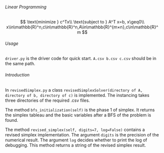 ###### Linear Programming 

$$
\text{minimize } c^Tx\\
\text{subject to } A^T x=b, x\geq0\\
x\in\mathbb{R}^n,c\in\mathbb{R}^n,A\in\mathbb{R}^{m×n},c\in\mathbb{R}^m
$$



###### Usage

`driver.py` is the driver code for quick start. `A.csv b.csv c.csv` should be in the same path.



###### Introduction

In `revisedSimplex.py` a class `revisedSimplexSolver(directory of A, directory of b, directory of c)`  is implemented.  The instancing takes three directories of the required .csv files. 

The method `bfs_initialization(self)` is the phase 1 of simplex. It returns the simplex tableau and the basic variables after a BFS of the problem is found.

The method `revised_simplex(self, digits=7, log=False)` contains a revised simplex implementation. The argument `digits` is the precision of the numerical result. The argument `log` decides whether to print the log of debugging. This method returns a string of the revised simplex result.

